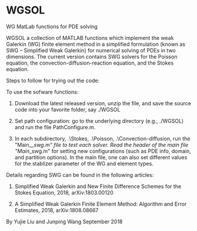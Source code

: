 # WGSOL
WG MatLab functions for PDE solving

WGSOL a collection of MATLAB functions which implement the weak Galerkin (WG) finite element method in a simplified formulation (known as SWG – Simplified Weak Galerkin) for numerical solving of PDEs in two dimensions. The current version contains SWG solvers for the Poisson equation, the convection-diffusion-reaction equation, and the Stokes equation.

Steps to follow for trying out the code:

To use the sofware functions:

1. Download the latest released version, unzip the file, and save the source code into your favorite folder, say ./WGSOL

2. Set path configuration: go to the underlying directory (e.g., ./WGSOL) 
   and run the file PathConfigure.m.

3. In each subdirectory, .\Stokes, .\Poisson, .\Convection-diffusion,
    run the "Main_*_swg.m" file to test each solver. Read the header of the 
    main file "Main*_swg.m" for setting new configurations (such as PDE info, domain, 
    and partition options). In the main file, one can also set different 
    values for the stablizer parameter of the WG and element types.

Details regarding SWG can be found in the following articles:

1)  Simplified Weak Galerkin and New Finite Difference Schemes for the Stokes Equation, 
    2018, arXiv:1803.00120

2)  A Simplified Weak Galerkin Finite Element Method: Algorithm and Error Estimates,
    2018, arXiv:1808.08667
  


By Yujie Liu and Junping Wang
September 2018
